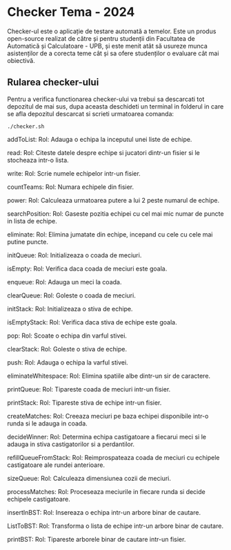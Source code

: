 # Checker Tema  - 2024
Checker-ul este o aplicație de testare automată a temelor. Este un produs open-source realizat de către și pentru studenții din Facultatea de Automatică și Calculatoare - UPB, și este menit atât să usureze munca asistenților de a corecta teme cât și sa ofere studenților o evaluare cât mai obiectivă.

## Rularea checker-ului
Pentru a verifica functionarea checker-ului va trebui sa descarcati tot depozitul de mai sus, dupa aceasta deschideti un terminal in folderul in care se afla depozitul descarcat si scrieti urmatoarea comanda:
```shell
./checker.sh
````
addToList:
Rol: Adauga o echipa la inceputul unei liste de echipe.

read:
Rol: Citeste datele despre echipe si jucatori dintr-un fisier si le stocheaza intr-o lista.

write:
Rol: Scrie numele echipelor intr-un fisier.

countTeams:
Rol: Numara echipele din fisier.

power:
Rol: Calculeaza urmatoarea putere a lui 2 peste numarul de echipe.

searchPosition:
Rol: Gaseste pozitia echipei cu cel mai mic numar de puncte in lista de echipe.

eliminate:
Rol: Elimina jumatate din echipe, incepand cu cele cu cele mai putine puncte.

initQueue:
Rol: Initializeaza o coada de meciuri.

isEmpty:
Rol: Verifica daca coada de meciuri este goala.

enqueue:
Rol: Adauga un meci la coada.

clearQueue:
Rol: Goleste o coada de meciuri.

initStack:
Rol: Initializeaza o stiva de echipe.

isEmptyStack:
Rol: Verifica daca stiva de echipe este goala.

pop:
Rol: Scoate o echipa din varful stivei.

clearStack:
Rol: Goleste o stiva de echipe.

push:
Rol: Adauga o echipa la varful stivei.

eliminateWhitespace:
Rol: Elimina spatiile albe dintr-un sir de caractere.

printQueue:
Rol: Tipareste coada de meciuri intr-un fisier.

printStack:
Rol: Tipareste stiva de echipe intr-un fisier.

createMatches:
Rol: Creeaza meciuri pe baza echipei disponibile intr-o runda si le adauga in coada.

decideWinner:
Rol: Determina echipa castigatoare a fiecarui meci si le adauga in stiva castigatorilor si a perdantilor.

refillQueueFromStack:
Rol: Reimprospateaza coada de meciuri cu echipele castigatoare ale rundei anterioare.

sizeQueue:
Rol: Calculeaza dimensiunea cozii de meciuri.

processMatches:
Rol: Proceseaza meciurile in fiecare runda si decide echipele castigatoare.

insertInBST:
Rol: Insereaza o echipa intr-un arbore binar de cautare.

ListToBST:
Rol: Transforma o lista de echipe intr-un arbore binar de cautare.

printBST:
Rol: Tipareste arborele binar de cautare intr-un fisier.
